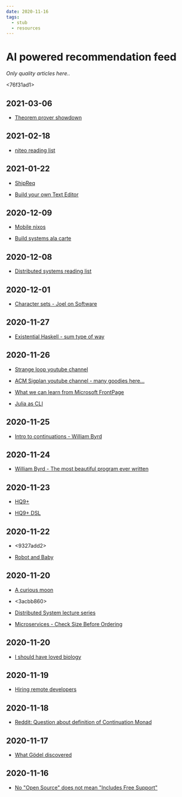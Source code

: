 ```yaml
---
date: 2020-11-16
tags: 
  - stub
  - resources
---
```


# AI powered recommendation feed

*Only quality articles here..*

<76f31ad1>

## 2021-03-06

- [Theorem prover showdown](https://www.hillelwayne.com/post/theorem-prover-showdown/)

## 2021-02-18

- [niteo reading list](https://github.com/niteoweb/handbook/blob/master/5_People/booklist.md)

## 2021-01-22

- [ShipReq](https://blog.shipreq.com/post/compilers_are_hard)

- [Build your own Text Editor](https://viewsourcecode.org/snaptoken/kilo/index.html)

## 2020-12-09

- [Mobile nixos](https://mobile.nixos.org/getting-started.html)

- [Build systems ala carte](https://www.cambridge.org/core/services/aop-cambridge-core/content/view/097CE52C750E69BD16B78C318754C7A4/S0956796820000088a.pdf/build-systems-a-la-carte-theory-and-practice.pdf)

## 2020-12-08

- [Distributed systems reading list](https://dancres.github.io/Pages/)

## 2020-12-01

- [Character sets - Joel on Software](https://www.joelonsoftware.com/2003/10/08/the-absolute-minimum-every-software-developer-absolutely-positively-must-know-about-unicode-and-character-sets-no-excuses/)

## 2020-11-27

- [Existential Haskell - sum type of way](https://blog.sumtypeofway.com/posts/existential-haskell.html)

## 2020-11-26

- [Strange loop youtube channel](https://www.youtube.com/channel/UC_QIfHvN9auy2CoOdSfMWDw)

- [ACM Sigplan youtube channel - many goodies here...](https://www.youtube.com/channel/UCwG9512Wm7jSS6Iqshz4Dpg)

- [What we can learn from Microsoft FrontPage](https://invisibleup.com/articles/33/)

- [Julia as CLI](https://krasjet.com/rnd.wlk/julia/)

## 2020-11-25

- [Intro to continuations - William Byrd](https://www.youtube.com/watch?v=2GfFlfToBCo&list=FLgSTZdh2uxmjz9ycGSbuqVg&index=4)

## 2020-11-24

- [William Byrd - The most beautiful program ever written](https://www.youtube.com/watch?v=OyfBQmvr2Hc)

## 2020-11-23

- [HQ9+](http://web.archive.org/web/20090602074545/http://www.cliff.biffle.org/esoterica/hq9plus.html)

- [HQ9+ DSL](http://hackage.haskell.org/package/acme-hq9plus-0.1)

## 2020-11-22

- <9327add2>

- [Robot and Baby](http://www-formal.stanford.edu/jmc/robotandbaby/robotandbaby.html)

## 2020-11-20

- [A curious moon](https://bigmachine.io/products/a-curious-moon/)

- <3acbb860> 

- [Distributed System lecture series](https://www.youtube.com/playlist?list=PLeKd45zvjcDFUEv_ohr_HdUFe97RItdiB&app=desktop)

- [Microservices - Check Size Before Ordering](http://blog.jenkster.com/2018/07/microservices-check-size.html)

## 2020-11-20

- [I should have loved biology](https://jsomers.net/i-should-have-loved-biology/)

## 2020-11-19

- [Hiring remote developers](https://www.upwork.com/resources/hiring-remote-developers)

## 2020-11-18

- [Reddit: Question about definition of Continuation Monad](https://www.reddit.com/r/haskell/comments/jw789r/question_about_definition_of_continuation_monad/)

## 2020-11-17

- [What Gödel discovered](https://stopa.io/post/269)

## 2020-11-16

- [No "Open Source" does not mean "Includes Free Support"](https://raccoon.onyxbits.de/blog/bugreport-free-support/)
